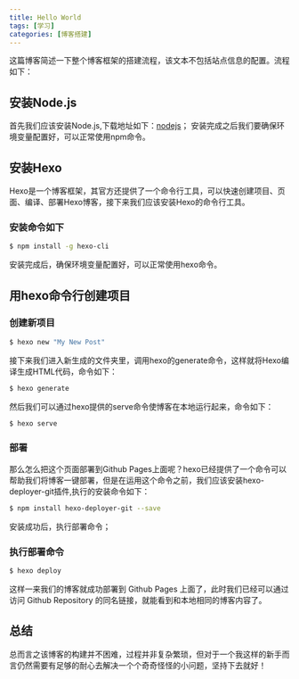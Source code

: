 ```yaml
---
title: Hello World
tags: [学习]
categories: [博客搭建]
---
```

这篇博客简述一下整个博客框架的搭建流程，该文本不包括站点信息的配置。流程如下：

## 安装Node.js

首先我们应该安装Node.js,下载地址如下：[nodejs](https://nodejs.org/zh-cn/download/)；
安装完成之后我们要确保环境变量配置好，可以正常使用npm命令。

## 安装Hexo

Hexo是一个博客框架，其官方还提供了一个命令行工具，可以快速创建项目、页面、编译、部署Hexo博客，接下来我们应该安装Hexo的命令行工具。

### 安装命令如下

``` bash
$ npm install -g hexo-cli
```
安装完成后，确保环境变量配置好，可以正常使用hexo命令。

## 用hexo命令行创建项目

### 创建新项目

``` bash
$ hexo new "My New Post"
```
接下来我们进入新生成的文件夹里，调用hexo的generate命令，这样就将Hexo编译生成HTML代码，命令如下：

``` bash
$ hexo generate
```
然后我们可以通过hexo提供的serve命令使博客在本地运行起来，命令如下：


``` bash
$ hexo serve
```
### 部署
那么怎么把这个页面部署到Github Pages上面呢？hexo已经提供了一个命令可以帮助我们将博客一键部署，但是在运用这个命令之前，我们应该安装hexo-deployer-git插件,执行的安装命令如下：
``` bash
$ npm install hexo-deployer-git --save 
```
安装成功后，执行部署命令；

### 执行部署命令

``` bash
$ hexo deploy
```

这样一来我们的博客就成功部署到 Github Pages 上面了，此时我们已经可以通过访问 Github Repository 的同名链接，就能看到和本地相同的博客内容了。

## 总结

总而言之该博客的构建并不困难，过程并非复杂繁琐，但对于一个我这样的新手而言仍然需要有足够的耐心去解决一个个奇奇怪怪的小问题，坚持下去就好！
